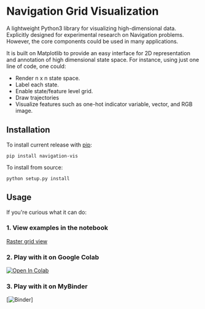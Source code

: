 # Navigation Grid Visualization

A lightweight Python3 library for visualizing high-dimensional data. Explicitly designed for experimental research on Navigation problems. However, the core components could be used in many applications.

It is built on Matplotlib to provide an easy interface for 2D representation and annotation of high dimensional state space. For instance, using just one line of code, one could:
- Render n x n state space.
- Label each state.
- Enable state/feature level grid.
- Draw trajectories
- Visualize features such as one-hot indicator variable, vector, and RGB image.


## Installation

To install current release with [pip](https://pypi.python.org/pypi/pip):

    pip install navigation-vis


To install from source:

    python setup.py install



## Usage
If you're curious what it can do:

### 1. View examples in the notebook
[Raster grid view](./navgridviews_raster.ipynb)

### 2. Play with it on Google Colab
[![Open In Colab](https://colab.research.google.com/assets/colab-badge.svg)](https://colab.research.google.com/github/yrevar/navigation_vis/blob/master/navgridviews_raster.ipynb)
    

### 3. Play with it on MyBinder
[![Binder](https://mybinder.org/v2/gh/yrevar/navigation_vis/HEAD)]
